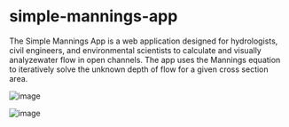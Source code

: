 # simple-mannings-app
The Simple Mannings App is a web application designed for hydrologists, civil engineers, and environmental scientists to calculate and visually analyzewater flow in open channels. The app uses the Mannings equation to iteratively solve the unknown depth of flow for a given cross section area. 

![image](https://github.com/briandubya/simple-mannings-app/assets/61367457/78bac7eb-dce6-4b11-802a-ae4bb694955a)

![image](https://github.com/briandubya/simple-mannings-app/assets/61367457/c1147019-350c-49d4-9c72-66028c406970)

